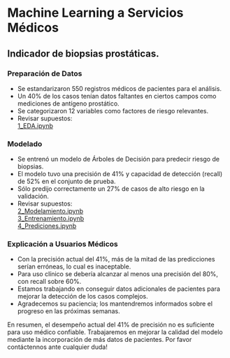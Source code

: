 #  Machine Learning a Servicios Médicos 
## Indicador de biopsias prostáticas.
### Preparación de Datos
- Se estandarizaron 550 registros médicos de pacientes para el análisis.
- Un 40% de los casos tenían datos faltantes en ciertos campos como mediciones de antígeno prostático.
- Se categorizaron 12 variables como factores de riesgo relevantes.
- Revisar supuestos:<br>
[1_EDA.ipynb](https://github.com/clblommberg/Proym6_Integrador_henry/blob/main/notebooks/1_EDA.ipynb)

### Modelado
- Se entrenó un modelo de Árboles de Decisión para predecir riesgo de biopsias. 
- El modelo tuvo una precisión de 41% y capacidad de detección (recall) de 52% en el conjunto de prueba.
- Sólo predijo correctamente un 27% de casos de alto riesgo en la validación.
- Revisar supuestos:<br>
[2_Modelamiento.ipynb](https://github.com/clblommberg/Proym6_Integrador_henry/blob/main/notebooks/2_Modelamiento.ipynb)<br>
[3_Entrenamiento.ipynb](https://github.com/clblommberg/Proym6_Integrador_henry/blob/main/notebooks/3_Entrenamiento.ipynb)<br>
[4_Prediciones.ipynb](https://github.com/clblommberg/Proym6_Integrador_henry/blob/main/notebooks/4_Prediciones.ipynb)

### Explicación a Usuarios Médicos
- Con la precisión actual del 41%, más de la mitad de las predicciones serían erróneas, lo cual es inaceptable.  
- Para uso clínico se debería alcanzar al menos una precisión del 80%, con recall sobre 60%.
- Estamos trabajando en conseguir datos adicionales de pacientes para mejorar la detección de los casos complejos.
- Agradecemos su paciencia; los mantendremos informados sobre el progreso en las próximas semanas.

En resumen, el desempeño actual del 41% de precisión no es suficiente para uso médico confiable. Trabajaremos en mejorar la calidad del modelo mediante la incorporación de más datos de pacientes. Por favor contáctennos ante cualquier duda!